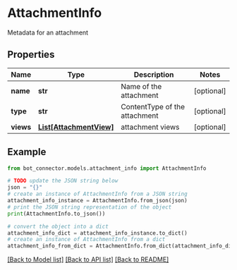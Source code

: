 # AttachmentInfo

Metadata for an attachment

## Properties

Name | Type | Description | Notes
------------ | ------------- | ------------- | -------------
**name** | **str** | Name of the attachment | [optional] 
**type** | **str** | ContentType of the attachment | [optional] 
**views** | [**List[AttachmentView]**](AttachmentView.md) | attachment views | [optional] 

## Example

```python
from bot_connector.models.attachment_info import AttachmentInfo

# TODO update the JSON string below
json = "{}"
# create an instance of AttachmentInfo from a JSON string
attachment_info_instance = AttachmentInfo.from_json(json)
# print the JSON string representation of the object
print(AttachmentInfo.to_json())

# convert the object into a dict
attachment_info_dict = attachment_info_instance.to_dict()
# create an instance of AttachmentInfo from a dict
attachment_info_from_dict = AttachmentInfo.from_dict(attachment_info_dict)
```
[[Back to Model list]](../README.md#documentation-for-models) [[Back to API list]](../README.md#documentation-for-api-endpoints) [[Back to README]](../README.md)


